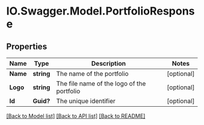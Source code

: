 # IO.Swagger.Model.PortfolioResponse
## Properties

Name | Type | Description | Notes
------------ | ------------- | ------------- | -------------
**Name** | **string** | The name of the portfolio | [optional] 
**Logo** | **string** | The file name of the logo of the portfolio | [optional] 
**Id** | **Guid?** | The unique identifier | [optional] 

[[Back to Model list]](../README.md#documentation-for-models) [[Back to API list]](../README.md#documentation-for-api-endpoints) [[Back to README]](../README.md)

